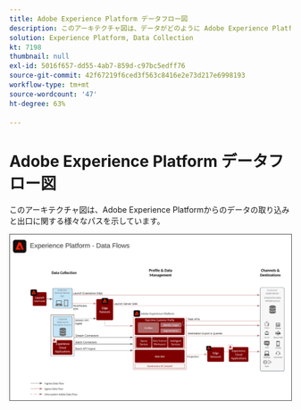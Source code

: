 ```yaml
---
title: Adobe Experience Platform データフロー図
description: このアーキテクチャ図は、データがどのように Adobe Experience Platform に入り、出て行くのかを示します。
solution: Experience Platform, Data Collection
kt: 7198
thumbnail: null
exl-id: 5016f657-dd55-4ab7-859d-c97bc5edff76
source-git-commit: 42f67219f6ced3f563c8416e2e73d217e6998193
workflow-type: tm+mt
source-wordcount: '47'
ht-degree: 63%

---
```


# Adobe Experience Platform データフロー図

このアーキテクチャ図は、Adobe Experience Platformからのデータの取り込みと出口に関する様々なパスを示しています。

<img src="assets/aep_data_flow.svg" alt="Experience Platform データフロー" style="border:1px solid #4a4a4a" />
